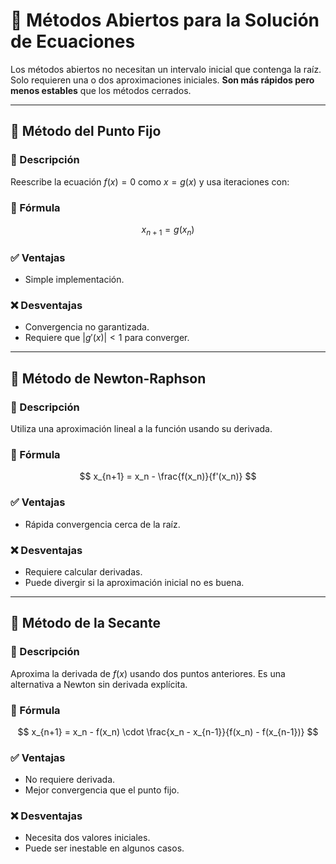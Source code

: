 # 📌 Métodos Abiertos para la Solución de Ecuaciones

Los métodos abiertos no necesitan un intervalo inicial que contenga la raíz. Solo requieren una o dos aproximaciones iniciales. **Son más rápidos pero menos estables** que los métodos cerrados.

---

## 🔹 Método del Punto Fijo

### 📘 Descripción
Reescribe la ecuación $f(x) = 0$ como $x = g(x)$ y usa iteraciones con:

### 📐 Fórmula
$$
x_{n+1} = g(x_n)
$$

### ✅ Ventajas
- Simple implementación.

### ❌ Desventajas
- Convergencia no garantizada.
- Requiere que $|g'(x)| < 1$ para converger.

---

## 🔹 Método de Newton-Raphson

### 📘 Descripción
Utiliza una aproximación lineal a la función usando su derivada.

### 📐 Fórmula
$$
x_{n+1} = x_n - \frac{f(x_n)}{f'(x_n)}
$$

### ✅ Ventajas
- Rápida convergencia cerca de la raíz.

### ❌ Desventajas
- Requiere calcular derivadas.
- Puede divergir si la aproximación inicial no es buena.

---

## 🔹 Método de la Secante

### 📘 Descripción
Aproxima la derivada de $f(x)$ usando dos puntos anteriores. Es una alternativa a Newton sin derivada explícita.

### 📐 Fórmula
$$
x_{n+1} = x_n - f(x_n) \cdot \frac{x_n - x_{n-1}}{f(x_n) - f(x_{n-1})}
$$

### ✅ Ventajas
- No requiere derivada.
- Mejor convergencia que el punto fijo.

### ❌ Desventajas
- Necesita dos valores iniciales.
- Puede ser inestable en algunos casos.
